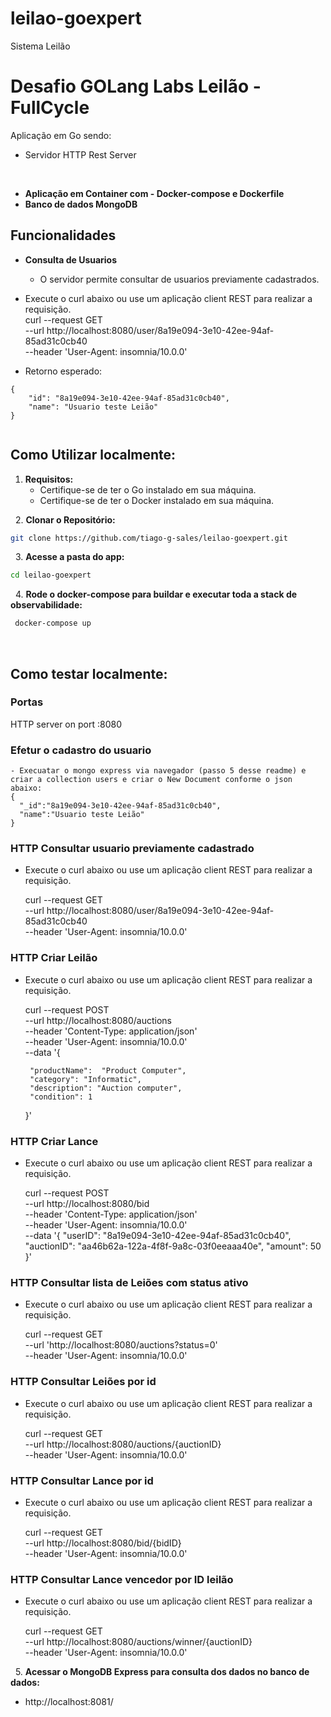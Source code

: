# leilao-goexpert
Sistema Leilão

# Desafio GOLang Labs Leilão - FullCycle 

Aplicação em Go sendo: 
  - Servidor HTTP Rest Server

&nbsp;
- **Aplicação em Container com - Docker-compose e Dockerfile**
- **Banco de dados MongoDB**

## Funcionalidades

- **Consulta de Usuarios**
  - O servidor permite consultar de usuarios previamente cadastrados.

 - Execute o curl abaixo ou use um aplicação client REST para realizar a requisição.   
    curl --request GET \
    --url http://localhost:8080/user/8a19e094-3e10-42ee-94af-85ad31c0cb40 \
    --header 'User-Agent: insomnia/10.0.0'

  - Retorno esperado:
```
{
	"id": "8a19e094-3e10-42ee-94af-85ad31c0cb40",
	"name": "Usuario teste Leião"
}
 
``` 
## Como Utilizar localmente:

1. **Requisitos:** 
   - Certifique-se de ter o Go instalado em sua máquina.
   - Certifique-se de ter o Docker instalado em sua máquina.

&nbsp;
2. **Clonar o Repositório:**
&nbsp;

```bash
git clone https://github.com/tiago-g-sales/leilao-goexpert.git
```
&nbsp;
3. **Acesse a pasta do app:**
&nbsp;

```bash
cd leilao-goexpert
```
&nbsp;
4. **Rode o docker-compose para buildar e executar toda a stack de observabilidade:**
&nbsp;

```bash 
 docker-compose up
```

&nbsp;



## Como testar localmente:

### Portas
HTTP server on port :8080 <br />

### Efetur o cadastro do usuario 
    - Execuatar o mongo express via navegador (passo 5 desse readme) e criar a collection users e criar o New Document conforme o json abaixo:
    {
      "_id":"8a19e094-3e10-42ee-94af-85ad31c0cb40",
      "name":"Usuario teste Leião"
    }

### HTTP Consultar usuario previamente cadastrado
 - Execute o curl abaixo ou use um aplicação client REST para realizar a requisição. 

    curl --request GET \
    --url http://localhost:8080/user/8a19e094-3e10-42ee-94af-85ad31c0cb40 \
    --header 'User-Agent: insomnia/10.0.0'


### HTTP Criar Leilão
 - Execute o curl abaixo ou use um aplicação client REST para realizar a requisição. 

    curl --request POST \
    --url http://localhost:8080/auctions \
    --header 'Content-Type: application/json' \
    --header 'User-Agent: insomnia/10.0.0' \
    --data '{
            
        "productName":  "Product Computer",
        "category": "Informatic",
        "description": "Auction computer",
        "condition": 1
    }'


### HTTP Criar Lance
 - Execute o curl abaixo ou use um aplicação client REST para realizar a requisição. 

    curl --request POST \
    --url http://localhost:8080/bid \
    --header 'Content-Type: application/json' \
    --header 'User-Agent: insomnia/10.0.0' \
    --data '{
        "userID": "8a19e094-3e10-42ee-94af-85ad31c0cb40",
        "auctionID": "aa46b62a-122a-4f8f-9a8c-03f0eeaaa40e",
        "amount": 50
    }'

### HTTP Consultar lista de Leiões com status ativo 
 - Execute o curl abaixo ou use um aplicação client REST para realizar a requisição. 

    curl --request GET \
    --url 'http://localhost:8080/auctions?status=0' \
    --header 'User-Agent: insomnia/10.0.0'

### HTTP Consultar Leiões por id 
 - Execute o curl abaixo ou use um aplicação client REST para realizar a requisição. 

    curl --request GET \
    --url http://localhost:8080/auctions/{auctionID} \
    --header 'User-Agent: insomnia/10.0.0'

### HTTP Consultar Lance por id 
 - Execute o curl abaixo ou use um aplicação client REST para realizar a requisição. 

    curl --request GET \
    --url http://localhost:8080/bid/{bidID} \
    --header 'User-Agent: insomnia/10.0.0'

### HTTP Consultar Lance vencedor por ID leilão  
 - Execute o curl abaixo ou use um aplicação client REST para realizar a requisição. 

    curl --request GET \
    --url http://localhost:8080/auctions/winner/{auctionID} \
    --header 'User-Agent: insomnia/10.0.0'


&nbsp;
5. **Acessar o MongoDB Express para consulta dos dados no banco de dados:**

  - http://localhost:8081/

